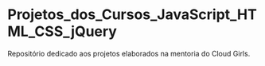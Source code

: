 # Projetos_dos_Cursos_JavaScript_HTML_CSS_jQuery
Repositório dedicado aos projetos elaborados na mentoria do Cloud Girls.
